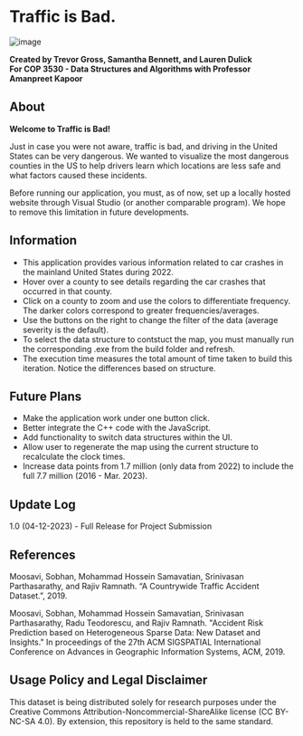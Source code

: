 # Traffic is Bad.
![image](https://github.com/GrossTrevor/Traffic-is-Bad/assets/115593194/b800ca86-9d4a-4273-aa0d-b17d44cf0e55)

<b>Created by Trevor Gross, Samantha Bennett, and Lauren Dulick</b><br>
<b>For COP 3530 - Data Structures and Algorithms with Professor Amanpreet Kapoor</b>

## About
<b>Welcome to Traffic is Bad!</b>

Just in case you were not aware, traffic is bad, and driving in the United States can be very dangerous. We wanted to visualize the most dangerous counties in the US to help drivers learn which locations are less safe and what factors caused these incidents.

Before running our application, you must, as of now, set up a locally hosted website through Visual Studio (or another comparable program). We hope to remove this limitation in future developments.

## Information
<ul>
  <li>This application provides various information related to car crashes in the mainland United States during 2022.</li>
  <li>Hover over a county to see details regarding the car crashes that occurred in that county.</li>
  <li>Click on a county to zoom and use the colors to differentiate frequency. The darker colors correspond to greater frequencies/averages.</li>
  <li>Use the buttons on the right to change the filter of the data (average severity is the default).</li>
  <li>To select the data structure to contstuct the map, you must manually run the corresponding .exe from the build folder and refresh.</li>
  <li>The execution time measures the total amount of time taken to build this iteration. Notice the differences based on structure.</li>
</ul>

## Future Plans
<ul>
  <li>Make the application work under one button click.</li>
  <li>Better integrate the C++ code with the JavaScript.</li>
  <li>Add functionality to switch data structures within the UI.</li>
  <li>Allow user to regenerate the map using the current structure to recalculate the clock times.</li>
  <li>Increase data points from 1.7 million (only data from 2022) to include the full 7.7 million (2016 - Mar. 2023).</li>
</ul>

## Update Log
1.0 (04-12-2023) - Full Release for Project Submission

## References
Moosavi, Sobhan, Mohammad Hossein Samavatian, Srinivasan Parthasarathy, and Rajiv Ramnath. “A Countrywide Traffic Accident Dataset.”, 2019.

Moosavi, Sobhan, Mohammad Hossein Samavatian, Srinivasan Parthasarathy, Radu Teodorescu, and Rajiv Ramnath. "Accident Risk Prediction based on Heterogeneous Sparse Data: New Dataset and Insights." In proceedings of the 27th ACM SIGSPATIAL International Conference on Advances in Geographic Information Systems, ACM, 2019.

## Usage Policy and Legal Disclaimer
This dataset is being distributed solely for research purposes under the Creative Commons Attribution-Noncommercial-ShareAlike license (CC BY-NC-SA 4.0). By extension, this repository is held to the same standard.
